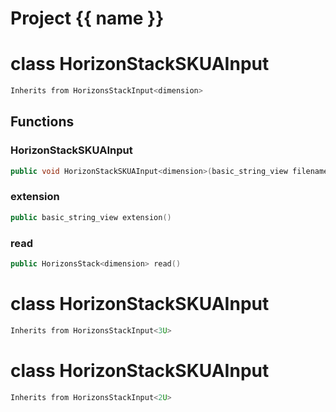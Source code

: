 <script setup>
import {useRoute} from 'vitepress'
const {path} = useRoute()
const tokens = path.split('/')
const words = tokens[2].split('-');
for (let i = 0; i < words.length; i++) {
    words[i] = words[i].charAt(0).toUpperCase() + words[i].slice(1);
    words[i] = words[i].replace('geode', 'Geode')
}
const name = words.join('-');
</script>
# Project {{ name }}

# class HorizonStackSKUAInput


```cpp
Inherits from HorizonsStackInput<dimension>
```



## Functions

### HorizonStackSKUAInput

```cpp
public void HorizonStackSKUAInput<dimension>(basic_string_view filename)
```


### extension

```cpp
public basic_string_view extension()
```


### read

```cpp
public HorizonsStack<dimension> read()
```




# class HorizonStackSKUAInput


```cpp
Inherits from HorizonsStackInput<3U>
```



# class HorizonStackSKUAInput


```cpp
Inherits from HorizonsStackInput<2U>
```



